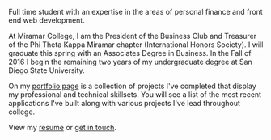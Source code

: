 Full time student with an expertise in the areas of personal finance and front end web development.

At Miramar College, I am the President of the Business Club and Treasurer of the Phi Theta Kappa Miramar chapter (International Honors Society). I will graduate this spring with an Associates Degree in Business. In the Fall of 2016 I begin the remaining two years of my undergraduate degree at San Diego State University.

On my [portfolio page](/portfolio) is a collection of projects I've completed that display my professional and technical skillsets. You will see a list of the most recent applications I've built along with various projects I've lead throughout college.

View my [resume](https://www.dropbox.com/s/lcjszjzyq0ymcly/Resume.docx?dl=0) or [get in touch](/contact).
